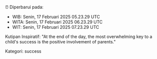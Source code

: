 ⏰ Diperbarui pada:
- WIB: Senin, 17 Februari 2025 05.23.29 UTC
- WITA: Senin, 17 Februari 2025 06.23.29 UTC
- WIT: Senin, 17 Februari 2025 07.23.29 UTC

Kutipan Inspiratif:
"At the end of the day, the most overwhelming key to a child's success is the positive involvement of parents."


Kategori: success

